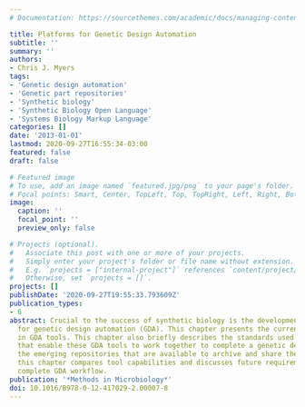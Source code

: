 ```yaml
---
# Documentation: https://sourcethemes.com/academic/docs/managing-content/

title: Platforms for Genetic Design Automation
subtitle: ''
summary: ''
authors:
- Chris J. Myers
tags:
- 'Genetic design automation'
- 'Genetic part repositories'
- 'Synthetic biology'
- 'Synthetic Biology Open Language'
- 'Systems Biology Markup Language'
categories: []
date: '2013-01-01'
lastmod: 2020-09-27T16:55:34-03:00
featured: false
draft: false

# Featured image
# To use, add an image named `featured.jpg/png` to your page's folder.
# Focal points: Smart, Center, TopLeft, Top, TopRight, Left, Right, BottomLeft, Bottom, BottomRight.
image:
  caption: ''
  focal_point: ''
  preview_only: false

# Projects (optional).
#   Associate this post with one or more of your projects.
#   Simply enter your project's folder or file name without extension.
#   E.g. `projects = ["internal-project"]` references `content/project/deep-learning/index.md`.
#   Otherwise, set `projects = []`.
projects: []
publishDate: '2020-09-27T19:55:33.793609Z'
publication_types:
- 6
abstract: Crucial to the success of synthetic biology is the development of platforms
  for genetic design automation (GDA). This chapter presents the current state-of-the-art
  in GDA tools. This chapter also briefly describes the standards used for data representation
  that enable these GDA tools to work together to complete a genetic design task and
  the emerging repositories that are available to archive and share these data. Finally,
  this chapter compares tool capabilities and discusses future requirements for a
  complete GDA workflow.
publication: '*Methods in Microbiology*'
doi: 10.1016/B978-0-12-417029-2.00007-8
---
```

